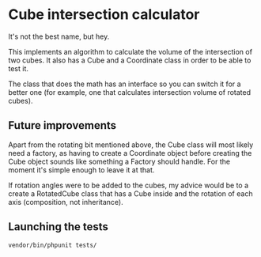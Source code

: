 # Cube intersection calculator

It's not the best name, but hey.

This implements an algorithm to calculate
the volume of the intersection of two cubes.
It also has a Cube and a Coordinate class in
order to be able to test it.

The class that does the math has an interface
so you can switch it for a better one (for 
example, one that calculates intersection volume
of rotated cubes).

## Future improvements

Apart from the rotating bit mentioned above,
the Cube class will most likely need a factory,
as having to create a Coordinate object before
creating the Cube object sounds like something
a Factory should handle. For the moment it's
simple enough to leave it at that.

If rotation angles were to be added to the cubes,
my advice would be to a create a RotatedCube
class that has a Cube inside and the rotation of
each axis (composition, not inheritance).

## Launching the tests

`vendor/bin/phpunit tests/`